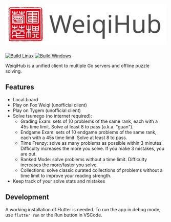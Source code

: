 <h1 align="center">
  <picture>
    <source media="(prefers-color-scheme: dark)" srcset="https://github.com/ale64bit/WeiqiHub/blob/main/doc/header_dark.png">
    <img alt="WeiqiHub" src="./doc/header_light.png">
  </picture>
</h1>

[![Build Linux](https://github.com/ale64bit/WeiqiHub/actions/workflows/build_linux.yaml/badge.svg)](https://github.com/ale64bit/WeiqiHub/actions/workflows/build_linux.yaml)
[![Build Windows](https://github.com/ale64bit/WeiqiHub/actions/workflows/build_windows.yaml/badge.svg)](https://github.com/ale64bit/WeiqiHub/actions/workflows/build_windows.yaml)

WeiqiHub is a unified client to multiple Go servers and offline puzzle solving.

## Features
- Local board
- Play on Fox Weiqi (unofficial client)
- Play on Tygem (unofficial client)
- Solve tsumego (no internet required):
  * Grading Exam: sets of 10 problems of the same rank, each with a 45s time limit. Solve at least 8 to pass (a.k.a. "guan").
  * Endgame Exam: sets of 10 endgame problems of the same rank, each with a 45s time limit. Solve at least 8 to pass.
  * Time Frenzy: solve as many problems as possible within 3 minutes. Difficulty increases the more you solve. If you make 3 mistakes, you are out.
  * Ranked Mode: solve problems without a time limit. Difficulty increases the more/faster you solve.
  * Collections: solve classic curated collections of problems without a time limit to improve your reading strength.
- Keep track of your solve stats and mistakes

## Development

A working installation of Flutter is needed. To run the app in debug mode, use `flutter run` or the Run button in VSCode.